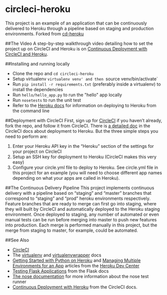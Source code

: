 circleci-heroku
================

This project is an example of an application that can be continuously delivered to Heroku through a pipeline based on staging and production environments. Forked from [cd-heroku](https://github.com/circleci/heroku-cd)

##The Video
A step-by-step walkthrough video detailing how to set the project up on CircleCI and Heroku is on [Continuous Deployment with CircleCI and Heroku](https://www.youtube.com/watch?v=Hfs_1yuWDf4).

##Installing and running locally
* Clone the repo and  `cd circleci-heroku`
* Setup virtualenv `virtualenv venv' and then `source venv/bin/activate`
* Run `pip install -r requirements.txt` (preferably inside a virtualenv) to install the dependencies
* Run `hello/hello_app.py` to run the "hello" app locally
* Run `nosetests` to run the unit test
* Refer to the [Heroku docs](https://devcenter.heroku.com/articles/getting-started-with-python) for information on deploying to Heroku from the command line

##Deployment with CircleCI
First, sign up for [CircleCI](https://circleci.com/) if you haven’t already, fork the repo, and follow it from CircleCI.
There is [a detailed doc](https://circleci.com/docs/continuous-deployment-with-heroku) in the CircleCI docs about deployment to Heroku. But the three simple steps you need to perform are:

1. Enter your Heroku API key in the “Heroku” section of the settings for your project on CircleCI
2. Setup an SSH key for deployment to Heroku (CircleCI makes this very easy)
3. Configure your circle.yml file to deploy to Heroku. See circle.yml file in this project for an example (you will need to choose different app names depending on what your apps are called in Heroku).

##The Continuous Delivery Pipeline
This project implements continuous delivery with a pipeline based on “staging” and “master” branches that correspond to “staging” and “prod” heroku environments respectively. Feature branches that are ready to merge can first go into staging, where they will built by CircleCI and automatically deployed to the Heroku staging environment. Once deployed to staging, any number of automated or even manual tests can be run before merging into master to push new features into production. Each merge is performed manually in this project, but the merge from staging to master, for example, could be automated.

##See Also
* [CircleCI](https://circleci.com/)
* The [virtualenv](http://virtualenv.readthedocs.org/en/latest/) and [virtualenvwrapper](http://virtualenvwrapper.readthedocs.org/en/latest/) docs
* [Getting Started with Python on Heroku](https://devcenter.heroku.com/articles/getting-started-with-python) and [Managing Multiple Environments for an App](https://devcenter.heroku.com/articles/multiple-environments) articles from the [Heroku Dev Center](https://devcenter.heroku.com/)
* [Testing Flask Applications](http://flask.pocoo.org/docs/testing/) from the Flask docs
* [The nose documentation](https://nose.readthedocs.org/en/latest/) for more information about the nose test runner
* [Continuous Deployment with Heroku](https://circleci.com/docs/continuous-deployment-with-heroku) from the CircleCI docs.
